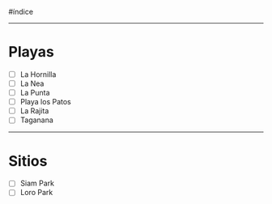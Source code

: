 #índice 
___
# Playas

- [ ] La Hornilla
- [ ] La Nea
- [ ] La Punta
- [ ] Playa los Patos
- [ ] La Rajita
- [ ] Taganana
___ 
# Sitios

- [ ] Siam Park
- [ ] Loro Park
